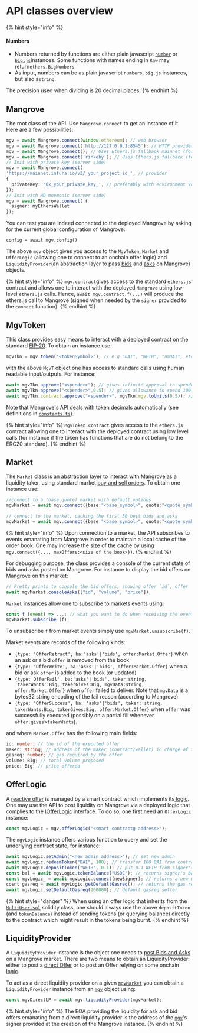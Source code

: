# API  classes overview

{% hint style="info" %}
#### Numbers

* Numbers returned by functions are either plain javascript [`number`](https://developer.mozilla.org/fr/docs/Web/JavaScript/Reference/Global\_Objects/Number) or [`big.js`](https://github.com/MikeMcl/big.js/)instances. Some functions with names ending in `Raw` may return`ethers.BigNumbers`.&#x20;
* As input, numbers can be as plain javascript `numbers`, `big.js` instances, but also a`string`.

The precision used when dividing is 20 decimal places.
{% endhint %}

## Mangrove

The root class of the API. Use `Mangrove.connect` to get an instance of it.  Here are a few possibilities:

```typescript
mgv = await Mangrove.connect(window.ethereum); // web browser
mgv = await Mangrove.connect('http://127.0.0.1:8545'); // HTTP provider
mgv = await Mangrove.connect(); // Uses Ethers.js fallback mainnet (for testing only)
mgv = await Mangrove.connect('rinkeby'); // Uses Ethers.js fallback (for testing only)
// Init with private key (server side)
mgv = await Mangrove.connect(
'https://mainnet.infura.io/v3/_your_project_id_', // provider
{
  privateKey: '0x_your_private_key_', // preferably with environment variable
});
// Init with HD mnemonic (server side)
mgv = await Mangrove.connect( {
  signer: myEthersWallet
});
```

You can test you are indeed connected to the deployed Mangrove by asking for the current global configuration of Mangrove:

`config = await mgv.config()`

The above `mgv`  object gives you access to the `MgvToken`, `Market` and `OfferLogic` (allowing one to connect to an onchain offer logic) and `LiquidityProvider`(an abstraction layer to pass [bids](https://www.investopedia.com/terms/b/bid.asp) and [asks](https://www.investopedia.com/terms/a/ask.asp) on Mangrove) objects. &#x20;

{% hint style="info" %}
`mgv.contract`gives access to the standard `ethers.js` contract and allows one to interact with the deployed `Mangrove` using low-level `ethers.js` calls. Hence, `await mgv.contract.f(...)` will produce the ethers.js call to Mangrove (signed when needed by the `signer` provided to the `connect` function).
{% endhint %}

## MgvToken

This class provides easy means to interact with a deployed contract on the standard [EIP-20](https://eips.ethereum.org/EIPS/eip-20). To obtain an instance use:

```javascript
mgvTkn = mgv.token("<tokenSymbol>"); // e.g "DAI", "WETH", "amDAI", etc.
```

with the above `MgvT` object one has access to standard calls using human readable input/outputs. For instance:

```javascript
await mgvTkn.approve("<spender>"); // gives infinite approval to spender
await mgvTkn.approve("<spender>",0.5); // gives allowance to spend 100 tokens to spender
await mgvTkn.contract.approve("<spender>", mgvTkn.mgv.toUnits(0.5)); // ethers.js call
```

Note that Mangrove's API deals with token decimals automatically (see definitions in [`constants.ts`](https://github.com/mangrovedao/mangrove/blob/master/packages/mangrove.js/src/constants.ts)).

{% hint style="info" %}
`MgvToken.contract` gives access to the `ethers.js` contract allowing one to interact with the deployed contract using low level calls (for instance if the token has functions that are do not belong to the ERC20 standard).
{% endhint %}

## Market

The `Market` class is an abstraction layer to interact with Mangrove as a liquidity taker, using standard market [buy and sell orders](sell-and-buy-orders.md). To obtain one instance use:

```typescript
//connect to a (base,quote) market with default options
mgvMarket = await mgv.connect({base:"<base_symbol>", quote:"<quote_symbol>"});

// connect to the market, caching the first 50 best bids and asks
mgvMarket = await mgv.connect({base:"<base_symbol>", quote:"<quote_symbol>", maxOffers: 50});

```

{% hint style="info" %}
Upon connection to a market, the API subscribes to events emanating from Mangrove in order to maintain a local cache of the order book. One may increase the size of the cache by using `mgv.connect({..., maxOffers:<size of the book>})`.
{% endhint %}

For debugging purpose, the class provides a console of the current state of bids and asks posted on Mangrove. For instance to display the bid offers on Mangrove on this market:

```typescript
// Pretty prints to console the bid offers, showing offer `id`, offer `volume` and offer `price
await mgvMarket.consoleAsks(["id", "volume", "price"]);
```

`Market` instances allow one to subscribe to markets events using:

```javascript
const f (event) => ...; // what you want to do when receiving the event 
mgvMarket.subscribe (f);
```

To unsubscribe `f` from market events simply use `mgvMarket.unsubscribe(f)`.

Market events are records of the following kinds:

* `{type: 'OfferRetract', ba:'asks'|'bids', offer:Market.Offer}` when an ask or a bid  `offer` is removed from the book
* &#x20;`{type: 'OfferWrite', ba:'asks'|'bids', offer:Market.Offer}` when a bid or ask `offer` is added to the book (or updated)
* &#x20;`{type:'OfferFail', ba:'asks'|'bids', taker:string, 'takerWants':Big, takerGives:Big, mgvData:string, offer:Market.Offer}` when `offer` failed to deliver. Note that `mgvData` is a bytes32 string encoding of the fail reason (according to Mangrove).
* `{type: 'OfferSuccess', ba: 'asks'|'bids', taker: string, takerWants:Big, takerGives:Big, offer:Market.Offer}` when `offer` was successfully executed (possibly on a partial fill whenever `offer.gives`>`takerWants`).

and where `Market.Offer` has the following main fields:

```typescript
id: number; // the id of the executed offer
maker: string; // address of the maker (contract/wallet) in charge of the offer
gasreq: number; // gas required by the offer
volume: Big; // total volume proposed
price: Big; // price offered
```

## OfferLogic

A [reactive offer](../../data-structures/market.md) is managed by a smart contract which implements its[ logic](api-classes-overview.md#offerlogic). One may use the API to post liquidity on Mangrove via a deployed logic that complies to the [IOfferLogic](https://github.com/mangrovedao/mangrove/blob/master/packages/mangrove-solidity/contracts/Strategies/interfaces/IOfferLogic.sol) interface. To do so, one first need an `OfferLogic` instance:

```typescript
const mgvLogic = mgv.offerLogic("<smart contractg address>");
```

The `mgvLogic` instance offers various function to query and set the underlying contract state, for instance:

```javascript
await mgvLogic.setAdmin("<new_admin_address>"); // set new admin
await mgvLogic.redeemToken("DAI", 100); // transfer 100 DAI from contract's signer account to signer's EOA
await mgvLogic.depositToken("WETH", 0.1); // put 0.1 WETH from signer's EOA to contract's account
const bal = await mgvLogic.tokenBalance("USDC"); // returns signer's balance of USDC on the contract
const mgvLogic_ = await mgvLogic.connect(newSigner); // returns a new OfferLogic instance with a new signer
cosnt gasreq = await mgvLogic.getDefaultGasreq(); // returns the gas required (by default) for new offers of this contract
await mgvLogic.setDefaultGasreq(200000); // default gasreq setter
```

{% hint style="danger" %}
When using an offer logic that inherits from the  [`MultiUser.sol`](https://github.com/mangrovedao/mangrove/blob/master/packages/mangrove-solidity/contracts/Strategies/OfferLogics/MultiUsers/MultiUser.sol) solidity class, one should always use the above `depositToken` (and `tokenBalance`) instead of sending tokens (or querying balance) directly to the contract which might result in the tokens being burnt.
{% endhint %}

## LiquidityProvider

A `LiquidityProvider` instance is the object one needs to [post Bids and Asks](posting-bids-and-asks.md) on a Mangrove market. There are two means to obtain an LiquidityProvider: either to post a [direct Offer](../../offer-making-strategies/basic-offer.md) or to post an Offer relying on some onchain [logic](api-classes-overview.md#offerlogic).

To act as a direct liquidity provider on a given [`mgvMarket`](api-classes-overview.md#market) you can obtain a `LiquidityProvider` instance from an [`mgv`](api-classes-overview.md#mangrove) object using:

```javascript
const mgvDirectLP = await mgv.liquidityProvider(mgvMarket);
```

{% hint style="info" %}
The EOA providing the liquidity for ask and bid offers emanating from a direct liquidity provider is the address of the [`mgv`](api-classes-overview.md#mangrove)'s signer provided at the creation of the Mangrove instance.
{% endhint %}

